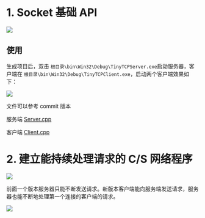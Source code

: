 # 1. Socket 基础 API

![](https://i.loli.net/2019/06/30/5d18097310d1e94392.png)

## 使用

生成项目后，双击 `根目录\bin\Win32\Debug\TinyTCPServer.exe`启动服务器，客户端在 `根目录\bin\Win32\Debug\TinyTCPClient.exe`，启动两个客户端效果如下：

![](https://i.loli.net/2019/06/30/5d180a159178922393.png)

文件可以参考 commit 版本

服务端 [Server.cpp](https://github.com/Latias94/CppGameServerFromScratch/blob/93cbb090dfd240e9cc517c84c04db900b8b0b0eb/HelloSocket/TinyTCPServer/Server.cpp)

客户端 [Client.cpp](https://github.com/Latias94/CppGameServerFromScratch/blob/93cbb090dfd240e9cc517c84c04db900b8b0b0eb/HelloSocket/TinyTCPClient/Client.cpp)

# 2. 建立能持续处理请求的 C/S 网络程序

![](https://i.loli.net/2019/06/30/5d180ac4bedfb83305.png)

前面一个版本服务器只能不断发送请求。新版本客户端能向服务端发送请求，服务器也能不断地处理第一个连接的客户端的请求。

![](https://i.loli.net/2019/06/30/5d1816ca39a6852989.png)